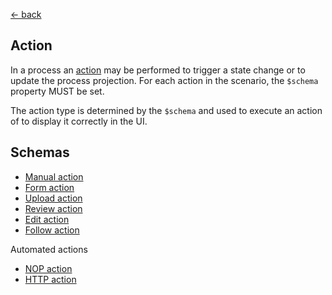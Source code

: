 [← back](../)

## Action

In a process an [action](../04-scenario/#action-schema) may be performed to trigger a state change or to update the
process projection. For each action in the scenario, the `$schema` property MUST be set.

The action type is determined by the `$schema` and used to execute an action of to display it correctly in the UI.

## Schemas

* [Manual action](#manual-schema)
* [Form action](#form-schema)
* [Upload action](#upload-schema)
* [Review action](#review-schema)
* [Edit action](#edit-schema)
* [Follow action](#follow-schema)

Automated actions

* [NOP action](#nop-schema)
* [HTTP action](#http-schema)
